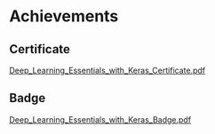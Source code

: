 

# Achievements
## Certificate
[Deep_Learning_Essentials_with_Keras_Certificate.pdf](https://prod-files-secure.s3.us-west-2.amazonaws.com/03e82b26-cccb-4906-bb56-adabcbdc0655/f5cf1405-8a02-49a4-beb6-3d50b033ba6e/Deep_Learning_Essentials_with_Keras_Certificate.pdf?X-Amz-Algorithm=AWS4-HMAC-SHA256&X-Amz-Content-Sha256=UNSIGNED-PAYLOAD&X-Amz-Credential=ASIAZI2LB466VR6FYHRK%2F20250309%2Fus-west-2%2Fs3%2Faws4_request&X-Amz-Date=20250309T003532Z&X-Amz-Expires=3600&X-Amz-Security-Token=IQoJb3JpZ2luX2VjECAaCXVzLXdlc3QtMiJIMEYCIQCSDrwgQiAtrG%2F5zX4PalY5OC4RJer6LbVfpMIzYP%2Bs%2FwIhAJNvW3zU8ciWqUUVUV7uT4cIUpC5TCXJ%2FAaDcRERluQ6Kv8DCGkQABoMNjM3NDIzMTgzODA1IgyElWpboxLlvEJXunIq3AON8LV1DQ1%2FKxvP9soE7uL8kJZbO1%2FTB8ikotOi6wCTqlDncMEAW8kTKzZ%2FXDuEw%2Ba2QL1TOHcVeDMBqhAGr4hGI0g%2F6YWkuk0ZGbBNO9W%2BpFjZjUbyavEqQclF96c2CsPNmECObbKgzws0ST2h7ZyIjImfNOsmCXUD%2FoVue2VFrj7lRP%2Fqi4dMQEKkQ5iB3FrAiYx%2BiKVzDWpBpqbTnDendW0AruNuJ78e3GXJOUI8mDiBSAcWhq%2BuK8HgxFA4da4jaIVaZYJlH%2FM3g3xGF%2FdtZx7GcUO%2BYvQ0GGIOxOonaeTeQWtcLWQitU4AFDVxDFcSTGnZPyTfU0zAxzczXaU2fhPDkAUsLVjzA8peniA4sNf2TVehC1WXHOB8l0dsufjvqZ%2Bc0rOhp9IJIFMknrsUVIuoZSzyN5EfTi3OeSaONqXFjbTUzZAt4TbJh%2B9dP0V0bBiCNnlMglde8Y2%2FHi9njXTIExh3ibD6VaRcZk9yLNW2b6luRS3c6sdOM75pi41zgASoEo0yqbgJUJ14FlUdgGWJuAHrenYokGVWhYd1PIqchNrpCZ8C6stbdBtFmRyJZ6h6wN3O91yw%2F1bHIUgbstzDTm51fgxOPtphApFlkYlbOsw9ae%2FsFx2z1jDPqbO%2BBjqkAXEgCE%2BfkZQsvIXnong5%2BrcLZPsgO8lI4saY5%2BHkcxG7UHO9kiP%2FXfaDFeeVKtDrWyUVfeOjzDyRXmv4OE6sQabbkmVRNH2ce7sUL%2BW%2FflRXU4t1RHPYg5VMvqnD%2BWHSTGD%2B4JgK1KQLTGaRzyzDrPQgc%2BfWGjTR9yORYg9KR2tn4spqBLa%2ByBS191OOW2pEqKgup%2BLwXuTqjglm3omTMy6K3REc&X-Amz-Signature=0c110e26280fa1278aa11a96acde4796ee298be0bddb443a36152db9d729d0fb&X-Amz-SignedHeaders=host&x-id=GetObject)
## Badge
[Deep_Learning_Essentials_with_Keras_Badge.pdf](https://prod-files-secure.s3.us-west-2.amazonaws.com/03e82b26-cccb-4906-bb56-adabcbdc0655/5c209097-6d96-477f-a031-edc11aa6225f/Deep_Learning_Essentials_with_Keras_Badge.pdf?X-Amz-Algorithm=AWS4-HMAC-SHA256&X-Amz-Content-Sha256=UNSIGNED-PAYLOAD&X-Amz-Credential=ASIAZI2LB466VR6FYHRK%2F20250309%2Fus-west-2%2Fs3%2Faws4_request&X-Amz-Date=20250309T003532Z&X-Amz-Expires=3600&X-Amz-Security-Token=IQoJb3JpZ2luX2VjECAaCXVzLXdlc3QtMiJIMEYCIQCSDrwgQiAtrG%2F5zX4PalY5OC4RJer6LbVfpMIzYP%2Bs%2FwIhAJNvW3zU8ciWqUUVUV7uT4cIUpC5TCXJ%2FAaDcRERluQ6Kv8DCGkQABoMNjM3NDIzMTgzODA1IgyElWpboxLlvEJXunIq3AON8LV1DQ1%2FKxvP9soE7uL8kJZbO1%2FTB8ikotOi6wCTqlDncMEAW8kTKzZ%2FXDuEw%2Ba2QL1TOHcVeDMBqhAGr4hGI0g%2F6YWkuk0ZGbBNO9W%2BpFjZjUbyavEqQclF96c2CsPNmECObbKgzws0ST2h7ZyIjImfNOsmCXUD%2FoVue2VFrj7lRP%2Fqi4dMQEKkQ5iB3FrAiYx%2BiKVzDWpBpqbTnDendW0AruNuJ78e3GXJOUI8mDiBSAcWhq%2BuK8HgxFA4da4jaIVaZYJlH%2FM3g3xGF%2FdtZx7GcUO%2BYvQ0GGIOxOonaeTeQWtcLWQitU4AFDVxDFcSTGnZPyTfU0zAxzczXaU2fhPDkAUsLVjzA8peniA4sNf2TVehC1WXHOB8l0dsufjvqZ%2Bc0rOhp9IJIFMknrsUVIuoZSzyN5EfTi3OeSaONqXFjbTUzZAt4TbJh%2B9dP0V0bBiCNnlMglde8Y2%2FHi9njXTIExh3ibD6VaRcZk9yLNW2b6luRS3c6sdOM75pi41zgASoEo0yqbgJUJ14FlUdgGWJuAHrenYokGVWhYd1PIqchNrpCZ8C6stbdBtFmRyJZ6h6wN3O91yw%2F1bHIUgbstzDTm51fgxOPtphApFlkYlbOsw9ae%2FsFx2z1jDPqbO%2BBjqkAXEgCE%2BfkZQsvIXnong5%2BrcLZPsgO8lI4saY5%2BHkcxG7UHO9kiP%2FXfaDFeeVKtDrWyUVfeOjzDyRXmv4OE6sQabbkmVRNH2ce7sUL%2BW%2FflRXU4t1RHPYg5VMvqnD%2BWHSTGD%2B4JgK1KQLTGaRzyzDrPQgc%2BfWGjTR9yORYg9KR2tn4spqBLa%2ByBS191OOW2pEqKgup%2BLwXuTqjglm3omTMy6K3REc&X-Amz-Signature=6e35fd8f179a7f67ea512e1a5254bd1019bad491ed38befa6731dd66ea09d58d&X-Amz-SignedHeaders=host&x-id=GetObject)
